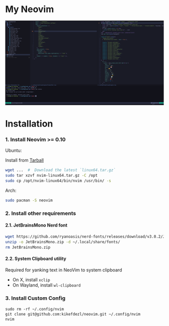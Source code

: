 # My Neovim 
![Screenshot](assets/screenshot.png)

# Installation

### 1. Install Neovim >= 0.10

Ubuntu: 

Install from [Tarball](https://github.com/neovim/neovim/releases/tag/stable)

```bash
wget ...  #  Download the latest `linux64.tar.gz`
sudo tar xzvf nvim-linux64.tar.gz -C /opt
sudo cp /opt/nvim-linux64/bin/nvim /usr/bin/ -s
```

Arch:

```bash
sudo pacman -S neovim
```

### 2. Install other requirements

#### 2.1. JetBrainsMono Nerd font

```bash
wget https://github.com/ryanoasis/nerd-fonts/releases/download/v3.0.2/JetBrainsMono.zip
unzip -o JetBrainsMono.zip -d ~/.local/share/fonts/
rm JetBrainsMono.zip
```

#### 2.2. System Clipboard utility

Required for yanking text in NeoVim to system clipboard

- On X, install `xclip`
- On Wayland, install `wl-clipboard`


### 3. Install Custom Config

```
sudo rm -rf ~/.config/nvim
git clone git@github.com:kikefdezl/neovim.git ~/.config/nvim
nvim
```
